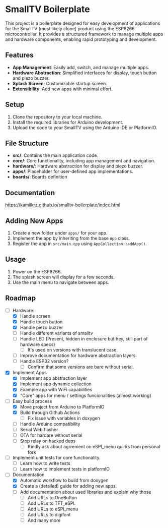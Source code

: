 # SmallTV Boilerplate

This project is a boilerplate designed for easy development of applications for the SmallTV (most likely clone) product using the ESP8266 microcontroller. It provides a structured framework to manage multiple apps and hardware components, enabling rapid prototyping and development.

## Features
- **App Management**: Easily add, switch, and manage multiple apps.
- **Hardware Abstraction**: Simplified interfaces for display, touch button and piezo buzzer.
- **Splash Screen**: Customizable startup screen.
- **Extensibility**: Add new apps with minimal effort.

## Setup
1. Clone the repository to your local machine.
2. Install the required libraries for Arduino development.
3. Upload the code to your SmallTV using the Arduino IDE or PlatformIO.

## File Structure
- **src/**: Contains the main application code.
- **core/**: Core functionality, including app management and navigation.
- **hardware/**: Hardware abstraction for display and piezo buzzer.
- **apps/**: Placeholder for user-defined app implementations.
- **boards/**: Boards definition

## Documentation
https://kamilkrz.github.io/smalltv-boilerplate/index.html

## Adding New Apps
1. Create a new folder under `apps/` for your app.
2. Implement the app by inheriting from the base `App` class.
3. Register the app in `src/main.cpp` using `AppCollection::addApp()`.

## Usage
1. Power on the ESP8266.
2. The splash screen will display for a few seconds.
3. Use the main menu to navigate between apps.

## Roadmap
- [ ] Hardware:
  - [x] Handle screen
  - [x] Handle touch button
  - [x] Handle piezo buzzer
  - [ ] Handle different variants of smalltv
  - [ ] Handle LED (Present, hidden in enclosure but hey, still part of hardware specs)
    - [ ] It's used on versions with translucent case. 
  - [ ] Improve documentation for hardware abstraction layers.
  - [ ] Handle ESP32 version?
    - [ ] Confirm that some versions are bare without serial. 
- [x] Implement Apps
  - [x] Implement app abstraction layer
  - [x] Implement app dynamic collection
  - [x] Example app with WiFi capabilities
  - [X] "Core" apps for menu / settings funcionalities (almost working) 
- [ ] Easy build process 
  - [x] Move project from Arduino to PlatformIO
  - [x] Build through Github Actions
    - [ ] Fix issue with variables in doxygen
  - [ ] Handle Arduino compatibility
  - [ ] Serial Web flasher
  - [ ] OTA for hardare without serial
  - [ ] Stop relay on hacked deps
    - [ ] Kindly ask about agrrement on eSPI_menu quirks from personal fork
- [ ] Implement unit tests for core functionality.
  - [ ] Learn how to write tests
  - [ ] Learn how to implement tests in platformIO
- [ ] Documentation
  - [x] Automatic workflow to build from doxygen
  - [x] Create a (detailed) guide for adding new apps.
  - [ ] Add documentation about used libraries and explain why those
    - [ ] Add URLs to OneButton 
    - [ ] Add URLs to TFT_eSPI.
    - [ ] Add URLs to eSPI_menu
    - [ ] Add URLs to digifont
    - [ ] And many more
